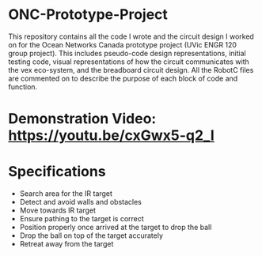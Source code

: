 # ONC-Prototype-Project
This repository contains all the code I wrote and the circuit design I worked on for the Ocean Networks Canada prototype project (UVic ENGR 120 group project). This includes pseudo-code design representations, initial testing code, visual representations of how the circuit communicates with the vex eco-system, and the breadboard circuit design. All the RobotC files are commented on to describe the purpose of each block of code and function.
# Demonstration Video: https://youtu.be/cxGwx5-q2_I
# Specifications
- Search area for the IR target
- Detect and avoid walls and obstacles
- Move towards IR target
- Ensure pathing to the target is correct
- Position properly once arrived at the target to drop the ball
- Drop the ball on top of the target accurately
- Retreat away from the target
